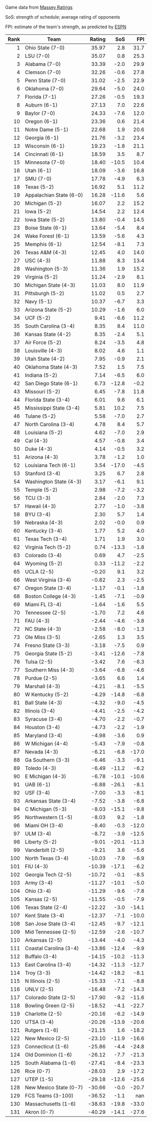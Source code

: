 Game data from [Massey Ratings](https://www.masseyratings.com/data)

SoS: strength of schedule; average rating of opponents

FPI: estimate of the team's strength, as predicted by
[ESPN](http://www.espn.com/college-football/statistics/teamratings)

Rank |           Team            | Rating |  SoS  |  FPI  
----:| ------------------------- | ------:| -----:| -----:
   1 | Ohio State (7-0)          |  35.97 |   2.8 |  31.7
   2 | LSU (7-0)                 |  35.07 |   0.8 |  25.3
   3 | Alabama (7-0)             |  33.39 |  -2.0 |  29.9
   4 | Clemson (7-0)             |  32.26 |  -0.6 |  27.8
   5 | Penn State (7-0)          |  31.02 |  -2.5 |  22.9
   6 | Oklahoma (7-0)            |  29.64 |  -5.0 |  24.0
   7 | Florida (7-1)             |  27.26 |  -0.5 |  19.3
   8 | Auburn (6-1)              |  27.13 |   7.0 |  22.6
   9 | Baylor (7-0)              |  24.33 |  -7.6 |  12.0
  10 | Oregon (6-1)              |  23.36 |   0.6 |  21.4
  11 | Notre Dame (5-1)          |  22.68 |   1.9 |  20.6
  12 | Georgia (6-1)             |  21.76 |  -3.2 |  23.4
  13 | Wisconsin (6-1)           |  19.23 |  -1.8 |  21.1
  14 | Cincinnati (6-1)          |  18.59 |   3.5 |   8.7
  15 | Minnesota (7-0)           |  18.40 | -10.5 |  10.4
  16 | Utah (6-1)                |  18.09 |  -3.6 |  16.8
  17 | SMU (7-0)                 |  17.78 |  -4.9 |   6.3
  18 | Texas (5-2)               |  16.92 |   5.1 |  11.2
  19 | Appalachian State (6-0)   |  16.28 | -11.6 |   5.6
  20 | Michigan (5-2)            |  16.07 |   2.2 |  15.2
  21 | Iowa (5-2)                |  14.54 |   2.2 |  12.4
  22 | Iowa State (5-2)          |  13.80 |  -0.4 |  14.5
  23 | Boise State (6-1)         |  13.64 |  -5.4 |   8.4
  24 | Wake Forest (6-1)         |  13.59 |  -5.6 |   4.3
  25 | Memphis (6-1)             |  12.54 |  -8.1 |   7.3
  26 | Texas A&M (4-3)           |  12.45 |   4.0 |  14.0
  27 | USC (4-3)                 |  11.88 |   8.3 |  13.4
  28 | Washington (5-3)          |  11.36 |   1.9 |  15.2
  29 | Virginia (5-2)            |  11.24 |  -2.9 |   8.1
  30 | Michigan State (4-3)      |  11.03 |   8.0 |  11.9
  31 | Pittsburgh (5-2)          |  11.02 |   0.5 |   2.7
  32 | Navy (5-1)                |  10.37 |  -6.7 |   3.3
  33 | Arizona State (5-2)       |  10.29 |  -1.6 |   6.0
  34 | UCF (5-2)                 |   9.41 |  -6.6 |  11.2
  35 | South Carolina (3-4)      |   8.35 |   8.4 |  11.0
  36 | Kansas State (4-2)        |   8.35 |  -2.4 |   5.1
  37 | Air Force (5-2)           |   8.24 |  -3.5 |   4.8
  38 | Louisville (4-3)          |   8.02 |   4.6 |   1.1
  39 | Utah State (4-2)          |   7.95 |  -0.9 |   2.1
  40 | Oklahoma State (4-3)      |   7.52 |   1.5 |   7.5
  41 | Indiana (5-2)             |   7.14 |  -6.5 |   6.0
  42 | San Diego State (6-1)     |   6.73 | -12.8 |  -0.2
  43 | Missouri (5-2)            |   6.45 |  -7.8 |  11.8
  44 | Florida State (3-4)       |   6.01 |   9.6 |   6.1
  45 | Mississippi State (3-4)   |   5.81 |  10.2 |   7.5
  46 | Tulane (5-2)              |   5.58 |  -7.0 |   2.7
  47 | North Carolina (3-4)      |   4.78 |   8.4 |   5.7
  48 | Louisiana (5-2)           |   4.62 |  -7.0 |   2.9
  49 | Cal (4-3)                 |   4.57 |  -0.8 |   3.4
  50 | Duke (4-3)                |   4.14 |  -0.5 |   3.2
  51 | Arizona (4-3)             |   3.78 |  -1.2 |   1.0
  52 | Louisiana Tech (6-1)      |   3.54 | -17.0 |  -4.5
  53 | Stanford (3-4)            |   3.25 |   6.7 |   2.8
  54 | Washington State (4-3)    |   3.17 |  -6.1 |   9.1
  55 | Temple (5-2)              |   2.98 |  -7.2 |  -3.2
  56 | TCU (3-3)                 |   2.84 |  -2.0 |   7.3
  57 | Hawaii (4-3)              |   2.77 |  -1.0 |  -3.8
  58 | BYU (3-4)                 |   2.30 |   5.7 |   1.4
  59 | Nebraska (4-3)            |   2.02 |  -0.0 |   0.9
  60 | Kentucky (3-4)            |   1.77 |   5.2 |   4.0
  61 | Texas Tech (3-4)          |   1.71 |   1.9 |   3.0
  62 | Virginia Tech (5-2)       |   0.74 | -13.3 |  -1.8
  63 | Colorado (3-4)            |   0.69 |   4.7 |  -2.5
  64 | Wyoming (5-2)             |   0.33 | -11.2 |  -2.2
  65 | UCLA (2-5)                |  -0.20 |   9.1 |   3.2
  66 | West Virginia (3-4)       |  -0.82 |   2.3 |  -2.5
  67 | Oregon State (3-4)        |  -1.17 |  -0.1 |  -1.8
  68 | Boston College (4-3)      |  -1.45 |  -7.1 |  -0.9
  69 | Miami FL (3-4)            |  -1.64 |  -1.6 |   5.5
  70 | Tennessee (2-5)           |  -1.70 |   7.2 |   4.6
  71 | FAU (4-3)                 |  -2.44 |  -4.6 |  -3.8
  72 | NC State (4-3)            |  -2.58 |  -8.0 |  -1.3
  73 | Ole Miss (3-5)            |  -2.65 |   1.3 |   3.5
  74 | Fresno State (3-3)        |  -3.18 |  -7.5 |   0.9
  75 | Georgia State (5-2)       |  -3.41 | -12.6 |  -7.8
  76 | Tulsa (2-5)               |  -3.42 |   7.6 |  -6.3
  77 | Southern Miss (4-3)       |  -3.64 |  -6.8 |  -4.6
  78 | Purdue (2-5)              |  -3.65 |   6.6 |   1.4
  79 | Marshall (4-3)            |  -4.21 |  -8.1 |  -5.5
  80 | W Kentucky (5-2)          |  -4.29 | -14.8 |  -6.8
  81 | Ball State (4-3)          |  -4.32 |  -9.0 |  -4.5
  82 | Illinois (3-4)            |  -4.41 |  -2.5 |  -4.2
  83 | Syracuse (3-4)            |  -4.70 |  -2.2 |  -0.7
  84 | Houston (3-4)             |  -4.73 |  -2.2 |  -1.9
  85 | Maryland (3-4)            |  -4.98 |  -3.6 |   0.9
  86 | W Michigan (4-4)          |  -5.43 |  -7.9 |  -0.8
  87 | Nevada (4-3)              |  -6.21 |  -6.8 | -17.0
  88 | Ga Southern (3-3)         |  -6.46 |  -3.3 |  -9.1
  89 | Toledo (4-3)              |  -6.49 | -11.2 |  -6.2
  90 | E Michigan (4-3)          |  -6.78 | -10.1 | -10.6
  91 | UAB (6-1)                 |  -6.88 | -26.1 |  -8.1
  92 | USF (3-4)                 |  -7.00 |  -3.3 |  -8.1
  93 | Arkansas State (3-4)      |  -7.52 |  -3.8 |  -6.8
  94 | C Michigan (5-3)          |  -8.03 | -15.1 |  -9.8
  95 | Northwestern (1-5)        |  -8.03 |   9.2 |  -1.8
  96 | Miami OH (3-4)            |  -8.40 |  -0.3 | -12.0
  97 | ULM (3-4)                 |  -8.72 |  -3.9 | -12.5
  98 | Liberty (5-2)             |  -9.01 | -20.1 | -11.3
  99 | Vanderbilt (2-5)          |  -9.21 |   3.6 |  -5.6
 100 | North Texas (3-4)         | -10.03 |  -7.9 |  -6.9
 101 | FIU (4-3)                 | -10.39 | -17.1 |  -6.2
 102 | Georgia Tech (2-5)        | -10.72 |  -0.1 |  -8.5
 103 | Army (3-4)                | -11.27 | -10.1 |  -5.0
 104 | Ohio (3-4)                | -11.29 |  -9.6 |  -7.8
 105 | Kansas (2-5)              | -11.55 |  -0.5 |  -7.9
 106 | Texas State (2-4)         | -12.22 |  -3.0 | -14.1
 107 | Kent State (3-4)          | -12.37 |  -7.1 | -10.0
 108 | San Jose State (3-4)      | -12.45 |  -9.7 | -12.1
 109 | Mid Tennessee (2-5)       | -12.59 |  -2.6 | -10.7
 110 | Arkansas (2-5)            | -13.44 |  -4.0 |  -4.3
 111 | Coastal Carolina (3-4)    | -13.86 | -12.4 |  -9.9
 112 | Buffalo (3-4)             | -14.15 | -10.2 | -11.3
 113 | East Carolina (3-4)       | -14.32 | -11.3 | -12.7
 114 | Troy (3-3)                | -14.42 | -18.2 |  -8.1
 115 | N Illinois (2-5)          | -15.33 |  -7.1 |  -8.8
 116 | UNLV (2-5)                | -16.48 |  -7.2 | -14.3
 117 | Colorado State (2-5)      | -17.90 |  -9.2 | -11.6
 118 | Bowling Green (2-5)       | -18.52 |  -4.1 | -22.7
 119 | Charlotte (2-5)           | -20.16 |  -6.2 | -14.9
 120 | UTSA (3-4)                | -20.26 | -13.9 | -20.6
 121 | Rutgers (1-6)             | -21.15 |   1.6 | -18.2
 122 | New Mexico (2-5)          | -23.10 | -11.9 | -16.6
 123 | Connecticut (1-6)         | -25.86 |  -4.4 | -24.8
 124 | Old Dominion (1-6)        | -26.12 |  -7.7 | -21.3
 125 | South Alabama (1-6)       | -27.41 |  -8.4 | -23.3
 126 | Rice (0-7)                | -28.03 |   2.9 | -17.2
 127 | UTEP (1-5)                | -29.18 | -12.6 | -25.6
 128 | New Mexico State (0-7)    | -30.66 |  -0.0 | -20.7
 129 | FCS Teams (3-100)         | -36.52 |  -1.1 |   nan
 130 | Massachusetts (1-6)       | -38.63 | -19.8 | -33.0
 131 | Akron (0-7)               | -40.29 | -14.1 | -27.6
